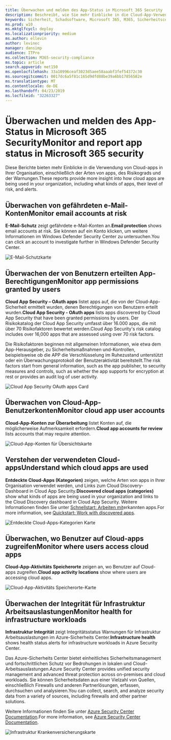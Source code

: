 ```yaml
---
title: Überwachen und melden des App-Status in Microsoft 365 Security
description: Beschreibt, wie Sie mehr Einblicke in die Cloud-App-Verwendung in Ihrer Organisation erhalten.
keywords: Sicherheit, Schadsoftware, Microsoft 365, M365, Sicherheitscenter, Überwachung, Bericht, Apps
ms.prod: w10
ms.mktglfcycl: deploy
ms.localizationpriority: medium
ms.author: ellevin
author: levinec
manager: dansimp
audience: ITPro
ms.collection: M365-security-compliance
ms.topic: article
search.appverid: met150
ms.openlocfilehash: 33a10996ceaf3023d5aee58aaabf3fef54372c30
ms.sourcegitcommit: 0017dc6a5f81c165d9dfd88be39a6bb17856582e
ms.translationtype: MT
ms.contentlocale: de-DE
ms.lasthandoff: 04/23/2019
ms.locfileid: "32263327"
---
```

# <a name="monitor-and-report-app-status-in-microsoft-365-security"></a><span data-ttu-id="af801-104">Überwachen und melden des App-Status in Microsoft 365 Security</span><span class="sxs-lookup"><span data-stu-id="af801-104">Monitor and report app status in Microsoft 365 security</span></span>


<span data-ttu-id="af801-105">Diese Berichte bieten mehr Einblicke in die Verwendung von Cloud-apps in Ihrer Organisation, einschließlich der Arten von apps, des Risikograds und der Warnungen.</span><span class="sxs-lookup"><span data-stu-id="af801-105">These reports provide more insight into how cloud apps are being used in your organization, including what kinds of apps, their level of risk, and alerts.</span></span>

## <a name="monitor-email-accounts-at-risk"></a><span data-ttu-id="af801-106">Überwachen von gefährdeten e-Mail-Konten</span><span class="sxs-lookup"><span data-stu-id="af801-106">Monitor email accounts at risk</span></span>

<span data-ttu-id="af801-107">**E-Mail-Schutz** zeigt gefährdete e-Mail-Konten an.</span><span class="sxs-lookup"><span data-stu-id="af801-107">**Email protection** shows email accounts at risk.</span></span> <span data-ttu-id="af801-108">Sie können auf ein Konto klicken, um weitere Informationen im Windows Defender Security Center zu untersuchen.</span><span class="sxs-lookup"><span data-stu-id="af801-108">You can click an account to investigate further in Windows Defender Security Center.</span></span>

![E-Mail-Schutzkarte](./media/security-docs/email-protection.png)

## <a name="monitor-app-permissions-granted-by-users"></a><span data-ttu-id="af801-110">Überwachen der von Benutzern erteilten App-Berechtigungen</span><span class="sxs-lookup"><span data-stu-id="af801-110">Monitor app permissions granted by users</span></span>

<span data-ttu-id="af801-111">**Cloud App Security – OAuth apps** listet apps auf, die von der Cloud-App-Sicherheit ermittelt wurden, denen Berechtigungen von Benutzern erteilt wurden.</span><span class="sxs-lookup"><span data-stu-id="af801-111">**Cloud App Security - OAuth apps** lists apps discovered by Cloud App Security that have been granted permissions by users.</span></span> <span data-ttu-id="af801-112">Der Risikokatalog der Cloud App Security umfasst über 16.000 apps, die mit über 70 Risikofaktoren bewertet werden.</span><span class="sxs-lookup"><span data-stu-id="af801-112">Cloud App Security's risk catalog includes over 16,000 apps that are assessed using over 70 risk factors.</span></span>

<span data-ttu-id="af801-113">Die Risikofaktoren beginnen mit allgemeinen Informationen, wie etwa dem App-Herausgeber, zu Sicherheitsmaßnahmen und-Kontrollen, beispielsweise ob die APP die Verschlüsselung im Ruhezustand unterstützt oder ein Überwachungsprotokoll der Benutzeraktivität bereitstellt.</span><span class="sxs-lookup"><span data-stu-id="af801-113">The risk factors start from general information, such as the app publisher, to security measures and controls, such as whether the app supports for encryption at rest or provides an audit log of user activity.</span></span>

![Cloud App Security OAuth apps Card](./media/security-docs/cloud-app-security-oauth-apps.png)

## <a name="monitor-cloud-app-user-accounts"></a><span data-ttu-id="af801-115">Überwachen von Cloud-App-Benutzerkonten</span><span class="sxs-lookup"><span data-stu-id="af801-115">Monitor cloud app user accounts</span></span>

<span data-ttu-id="af801-116">**Cloud-App-Konten zur Überarbeitung** listet Konten auf, die möglicherweise Aufmerksamkeit erfordern.</span><span class="sxs-lookup"><span data-stu-id="af801-116">**Cloud app accounts for review** lists accounts that may require attention.</span></span>

![Cloud-App-Konten für Übersichtskarte](./media/security-docs/cloud-app-accounts-for-review.png)

## <a name="understand-which-cloud-apps-are-used"></a><span data-ttu-id="af801-118">Verstehen der verwendeten Cloud-apps</span><span class="sxs-lookup"><span data-stu-id="af801-118">Understand which cloud apps are used</span></span>

<span data-ttu-id="af801-119">**Entdeckte Cloud-Apps (Kategorien)** zeigen, welche Arten von apps in Ihrer Organisation verwendet werden, und Links zum Cloud Discovery-Dashboard in Cloud App Security.</span><span class="sxs-lookup"><span data-stu-id="af801-119">**Discovered cloud apps (categories)** show what kinds of apps are being used in your organization and links to the Cloud Discovery dashboard in Cloud App Security.</span></span> <span data-ttu-id="af801-120">Weitere Informationen finden Sie unter [Schnellstart: Arbeiten mit](https://docs.microsoft.com/cloud-app-security/discovered-apps)erkannten apps.</span><span class="sxs-lookup"><span data-stu-id="af801-120">For more information, see [Quickstart: Work with discovered apps](https://docs.microsoft.com/cloud-app-security/discovered-apps).</span></span>  

![Entdeckte Cloud-Apps-Kategorien Karte](./media/security-docs/discovered-cloud-apps-categories.png)

## <a name="monitor-where-users-access-cloud-apps"></a><span data-ttu-id="af801-122">Überwachen, wo Benutzer auf Cloud-apps zugreifen</span><span class="sxs-lookup"><span data-stu-id="af801-122">Monitor where users access cloud apps</span></span>

<span data-ttu-id="af801-123">**Cloud-App-Aktivitäts Speicherorte** zeigen an, wo Benutzer auf Cloud-apps zugreifen.</span><span class="sxs-lookup"><span data-stu-id="af801-123">**Cloud app activity locations** show where users are accessing cloud apps.</span></span>

![Cloud-App-Aktivitäts Speicherorte-Karte](./media/security-docs/cloud-app-activity-locations.png)

## <a name="monitor-health-for-infrastructure-workloads"></a><span data-ttu-id="af801-125">Überwachen der Integrität für Infrastruktur Arbeitsauslastungen</span><span class="sxs-lookup"><span data-stu-id="af801-125">Monitor health for infrastructure workloads</span></span>

<span data-ttu-id="af801-126">**Infrastruktur Integrität** zeigt Integritätsstatus Warnungen für Infrastruktur Arbeitsauslastungen im Azure-Sicherheits Center.</span><span class="sxs-lookup"><span data-stu-id="af801-126">**Infrastructure health** shows health status alerts for infrastructure workloads in Azure Security Center.</span></span>

<span data-ttu-id="af801-127">Das Azure-Sicherheits Center bietet einheitliches Sicherheitsmanagement und fortschrittlichen Schutz vor Bedrohungen in lokalen und Cloud-Arbeitsauslastungen.</span><span class="sxs-lookup"><span data-stu-id="af801-127">Azure Security Center provides unified security management and advanced threat protection across on-premises and cloud workloads.</span></span> <span data-ttu-id="af801-128">Sie können Sicherheitsdaten aus einer Vielzahl von Quellen, einschließlich Firewalls und anderen Partnerlösungen, erfassen, durchsuchen und analysieren.</span><span class="sxs-lookup"><span data-stu-id="af801-128">You can collect, search, and analyze security data from a variety of sources, including firewalls and other partner solutions.</span></span>

<span data-ttu-id="af801-129">Weitere Informationen finden Sie unter [Azure Security Center Documentation](https://docs.microsoft.com/azure/security-center/).</span><span class="sxs-lookup"><span data-stu-id="af801-129">For more information, see [Azure Security Center Documentation](https://docs.microsoft.com/azure/security-center/).</span></span>

![Infrastruktur Krankenversicherungskarte](./media/security-docs/infrastructure-health.png)
